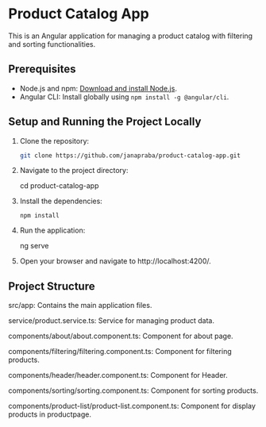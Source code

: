 # Product Catalog App

This is an Angular application for managing a product catalog with filtering and sorting functionalities.

## Prerequisites

- Node.js and npm: [Download and install Node.js](https://nodejs.org/).
- Angular CLI: Install globally using `npm install -g @angular/cli`.

## Setup and Running the Project Locally

1. Clone the repository:

   ```sh
   git clone https://github.com/janapraba/product-catalog-app.git

2. Navigate to the project directory:
   
     cd product-catalog-app
   
3. Install the dependencies:

       npm install
   
4. Run the application:

      ng serve
   
6. Open your browser and navigate to http://localhost:4200/.

## Project Structure

src/app: Contains the main application files.

service/product.service.ts: Service for managing product data.

components/about/about.component.ts: Component for about page.

components/filtering/filtering.component.ts: Component for filtering products.

components/header/header.component.ts: Component for Header.

components/sorting/sorting.component.ts: Component for sorting products.

components/product-list/product-list.component.ts: Component for display products in productpage.

